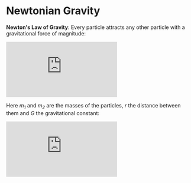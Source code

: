 <h1>Newtonian Gravity</h1>

__Newton's Law of Gravity__: Every particle attracts any other particle with a gravitational force of magnitude:

![equation](https://latex.codecogs.com/gif.latex?F%3DG%5Cfrac%7Bm_%7B1%7Dm_%7B2%7D%7D%7Br%5E%7B2%7D%7D)

Here *m<sub>1</sub>* and *m<sub>2</sub>* are the masses of the particles, *r* the distance between them and *G* the gravitational constant:

![equation](https://latex.codecogs.com/gif.latex?G%3D6.67%20%5Ctimes%2010%5E%7B-11%7D%5Cfrac%7BN%5Ccdot%20m%5E%7B2%7D%7D%7Bkg%5E%7B2%7D%7D)

